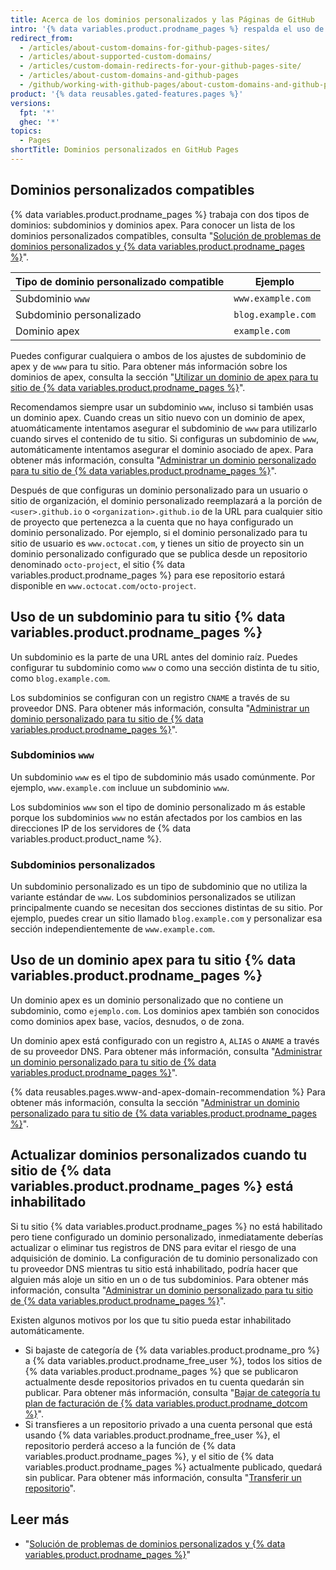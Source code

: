 ```yaml
---
title: Acerca de los dominios personalizados y las Páginas de GitHub
intro: '{% data variables.product.prodname_pages %} respalda el uso de dominios personalizados o el cambio la raíz de la URL del sitio desde el valor predeterminado, como `octocat.github.io`, para cualquier dominio que posea.'
redirect_from:
  - /articles/about-custom-domains-for-github-pages-sites/
  - /articles/about-supported-custom-domains/
  - /articles/custom-domain-redirects-for-your-github-pages-site/
  - /articles/about-custom-domains-and-github-pages
  - /github/working-with-github-pages/about-custom-domains-and-github-pages
product: '{% data reusables.gated-features.pages %}'
versions:
  fpt: '*'
  ghec: '*'
topics:
  - Pages
shortTitle: Dominios personalizados en GitHub Pages
---
```


## Dominios personalizados compatibles

{% data variables.product.prodname_pages %} trabaja con dos tipos de dominios: subdominios y dominios apex. Para conocer un lista de los dominios personalizados compatibles, consulta "[Solución de problemas de dominios personalizados y {% data variables.product.prodname_pages %}](/articles/troubleshooting-custom-domains-and-github-pages/#custom-domain-names-that-are-unsupported)".

| Tipo de dominio personalizado compatible | Ejemplo            |
| ---------------------------------------- | ------------------ |
| Subdominio `www`                         | `www.example.com`  |
| Subdominio personalizado                 | `blog.example.com` |
| Dominio apex                             | `example.com`      |

Puedes configurar cualquiera o ambos de los ajustes de subdominio de apex y de `www` para tu sitio. Para obtener más información sobre los dominios de apex, consulta la sección "[Utilizar un dominio de apex para tu sitio de {% data variables.product.prodname_pages %}](#using-an-apex-domain-for-your-github-pages-site)".

Recomendamos siempre usar un subdominio `www`, incluso si también usas un dominio apex. Cuando creas un sitio nuevo con un dominio de apex, atuomáticamente intentamos asegurar el subdominio de `www` para utilizarlo cuando sirves el contenido de tu sitio. Si configuras un subdominio de `www`, automáticamente intentamos asegurar el dominio asociado de apex. Para obtener más información, consulta "[Administrar un dominio personalizado para tu sitio de {% data variables.product.prodname_pages %}](/articles/managing-a-custom-domain-for-your-github-pages-site)".

Después de que configuras un dominio personalizado para un usuario o sitio de organización, el dominio personalizado reemplazará a la porción de `<user>.github.io` o `<organization>.github.io` de la URL para cualquier sitio de proyecto que pertenezca a la cuenta que no haya configurado un dominio personalizado. Por ejemplo, si el dominio personalizado para tu sitio de usuario es `www.octocat.com`, y tienes un sitio de proyecto sin un dominio personalizado configurado que se publica desde un repositorio denominado `octo-project`, el sitio {% data variables.product.prodname_pages %} para ese repositorio estará disponible en `www.octocat.com/octo-project`.

## Uso de un subdominio para tu sitio {% data variables.product.prodname_pages %}

Un subdominio es la parte de una URL antes del dominio raíz. Puedes configurar tu subdominio como `www` o como una sección distinta de tu sitio, como `blog.example.com`.

Los subdominios se configuran con un registro `CNAME` a través de su proveedor DNS. Para obtener más información, consulta "[Administrar un dominio personalizado para tu sitio de {% data variables.product.prodname_pages %}](/articles/managing-a-custom-domain-for-your-github-pages-site#configuring-a-subdomain)".

### Subdominios `www`

Un subdominio `www` es el tipo de subdominio más usado comúnmente. Por ejemplo, `www.example.com` incluue un subdominio `www`.

Los subdominios `www` son el tipo de dominio personalizado m ás estable porque los subdominios `www` no están afectados por los cambios en las direcciones IP de los servidores de {% data variables.product.product_name %}.

### Subdominios personalizados

Un subdominio personalizado es un tipo de subdominio que no utiliza la variante estándar de `www`. Los subdominios personalizados se utilizan principalmente cuando se necesitan dos secciones distintas de su sitio. Por ejemplo, puedes crear un sitio llamado `blog.example.com` y personalizar esa sección independientemente de `www.example.com`.

## Uso de un dominio apex para tu sitio {% data variables.product.prodname_pages %}

Un dominio apex es un dominio personalizado que no contiene un subdominio, como `ejemplo.com`. Los dominios apex también son conocidos como dominios apex base, vacíos, desnudos, o de zona.

Un dominio apex está configurado con un registro `A`, `ALIAS` o `ANAME` a través de su proveedor DNS. Para obtener más información, consulta "[Administrar un dominio personalizado para tu sitio de {% data variables.product.prodname_pages %}](/articles/managing-a-custom-domain-for-your-github-pages-site#configuring-an-apex-domain)".

{% data reusables.pages.www-and-apex-domain-recommendation %} Para obtener más información, consulta la sección "[Administrar un dominio personalizado para tu sitio de {% data variables.product.prodname_pages %}](/github/working-with-github-pages/managing-a-custom-domain-for-your-github-pages-site/#configuring-a-subdomain)".

## Actualizar dominios personalizados cuando tu sitio de {% data variables.product.prodname_pages %} está inhabilitado

Si tu sitio {% data variables.product.prodname_pages %} no está habilitado pero tiene configurado un dominio personalizado, inmediatamente deberías actualizar o eliminar tus registros de DNS para evitar el riesgo de una adquisición de dominio. La configuración de tu dominio personalizado con tu proveedor DNS mientras tu sitio está inhabilitado, podría hacer que alguien más aloje un sitio en un o de tus subdominios. Para obtener más información, consulta "[Administrar un dominio personalizado para tu sitio de {% data variables.product.prodname_pages %}](/articles/managing-a-custom-domain-for-your-github-pages-site)".

Existen algunos motivos por los que tu sitio pueda estar inhabilitado automáticamente.

- Si bajaste de categoría de {% data variables.product.prodname_pro %} a {% data variables.product.prodname_free_user %}, todos los sitios de {% data variables.product.prodname_pages %} que se publicaron actualmente desde repositorios privados en tu cuenta quedarán sin publicar. Para obtener más información, consulta "[Bajar de categoría tu plan de facturación de {% data variables.product.prodname_dotcom %}](/articles/downgrading-your-github-billing-plan)".
- Si transfieres a un repositorio privado a una cuenta personal que está usando {% data variables.product.prodname_free_user %}, el repositorio perderá acceso a la función de {% data variables.product.prodname_pages %}, y el sitio de {% data variables.product.prodname_pages %} actualmente publicado, quedará sin publicar. Para obtener más información, consulta "[Transferir un repositorio](/articles/transferring-a-repository)".

## Leer más

- "[Solución de problemas de dominios personalizados y {% data variables.product.prodname_pages %}](/articles/troubleshooting-custom-domains-and-github-pages)"
